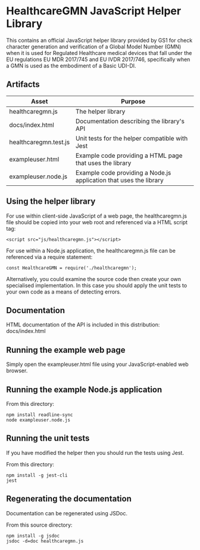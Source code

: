 HealthcareGMN JavaScript Helper Library
=======================================

This contains an official JavaScript helper library provided by GS1 for check
character generation and verification of a Global Model Number (GMN) when it is
used for Regulated Healthcare medical devices that fall under the EU
regulations EU MDR 2017/745 and EU IVDR 2017/746, specifically when a GMN is
used as the embodiment of a Basic UDI-DI.

Artifacts
---------

| Asset                 | Purpose                                                            |
| --------------------- | ------------------------------------------------------------------ |
| healthcaregmn.js      | The helper library                                                 |
| docs/index.html       | Documentation describing the library's API                         |
| healthcaregmn.test.js | Unit tests for the helper compatible with Jest                     |
| exampleuser.html      | Example code providing a HTML page that uses the library           |
| exampleuser.node.js   | Example code providing a Node.js application that uses the library |


Using the helper library
------------------------

For use within client-side JavaScript of a web page, the healthcaregmn.js
file should be copied into your web root and referenced via a HTML script tag:

    <script src="js/healthcaregmn.js"></script>

For use within a Node.js application, the healthcaregmn.js file can be
referenced via a require statement:

    const HealthcareGMN = require('./healthcaregmn');

Alternatively, you could examine the source code then create your own
specialised implementation. In this case you should apply the unit tests to
your own code as a means of detecting errors.


Documentation
-------------

HTML documentation of the API is included in this distribution: docs/index.html


Running the example web page
----------------------------

Simply open the exampleuser.html file using your JavaScript-enabled web
browser.


Running the example Node.js application
---------------------------------------

From this directory:

    npm install readline-sync
    node exampleuser.node.js


Running the unit tests
----------------------

If you have modified the helper then you should run the tests using Jest.

From this directory:

    npm install -g jest-cli
    jest


Regenerating the documentation
-------------------------------

Documentation can be regenerated using JSDoc.

From this source directory:

    npm install -g jsdoc
    jsdoc -d=doc healthcaregmn.js
